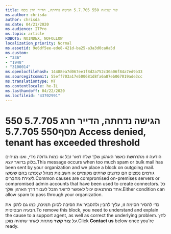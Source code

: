 ```yaml
---
title: קוד שגיאה 550 5.7.705 הגישה נדחתה, הדייר חרג מסף
ms.author: chrisda
author: chrisda
ms.date: 04/21/2020
ms.audience: ITPro
ms.topic: article
ROBOTS: NOINDEX, NOFOLLOW
localization_priority: Normal
ms.assetid: 9e6df5ee-ede8-421d-ba25-a3a3d0ca0a5d
ms.custom:
- "336"
- "1948"
- "3100014"
ms.openlocfilehash: 14488ea7d067ee1f8d2a752c30a06f84a7ed9b33
ms.sourcegitcommit: 55eff703a17e500681d8fa6a87eb067019ade3cc
ms.translationtype: MT
ms.contentlocale: he-IL
ms.lasthandoff: 04/22/2020
ms.locfileid: "43702991"
---
```

# <a name="550-57705-access-denied-tenant-has-exceeded-threshold"></a><span data-ttu-id="474af-102">550 5.7.705 הגישה נדחתה, הדייר חרג מסף</span><span class="sxs-lookup"><span data-stu-id="474af-102">550 5.7.705 Access denied, tenant has exceeded threshold</span></span>

<span data-ttu-id="474af-103">הודעה זו מתרחשת כאשר הארגון שלך שלח דואר זבל או כמות גדולה מדי, ואנו מניחים בלוק בדואר יוצא.</span><span class="sxs-lookup"><span data-stu-id="474af-103">This message occurs when too much spam or bulk mail has been sent by your organization and we place a block on outgoing mail.</span></span>
<span data-ttu-id="474af-104">גורמים נפוצים הם פרוצים שרתים מקומיים או חשבונות מנהל שנפרצו בהם שימשו ליצירת מחברים.</span><span class="sxs-lookup"><span data-stu-id="474af-104">Common causes are compromised on-premises servers or compromised admin accounts that have been used to create connectors.</span></span> <span data-ttu-id="474af-105">כל אחד מהתנאים יכול לאפשר לדואר הזבל לעבור דרך הארגון שלך.</span><span class="sxs-lookup"><span data-stu-id="474af-105">Either condition can allow spam to pass through your organization.</span></span>

<span data-ttu-id="474af-106">כדי להסיר חסימה זו, עליך להבין ולהסביר את הסיבה לסוכן תמיכה, כמו גם לתקן את הבעיה הבסיסית.</span><span class="sxs-lookup"><span data-stu-id="474af-106">To remove this block, you need to understand and explain the cause to a support agent, as well as correct the underlying problem.</span></span>
<span data-ttu-id="474af-107">לחץ על **צור קשר** מתחת לאחר שתהיה מוכן.</span><span class="sxs-lookup"><span data-stu-id="474af-107">Click **Contact us** below once you're ready.</span></span>
